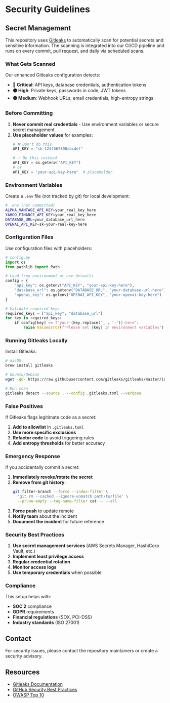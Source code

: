 # Security Guidelines

## Secret Management

This repository uses [Gitleaks](https://github.com/gitleaks/gitleaks-action) to automatically scan for potential secrets and sensitive information. The scanning is integrated into our CI/CD pipeline and runs on every commit, pull request, and daily via scheduled scans.

### What Gets Scanned

Our enhanced Gitleaks configuration detects:

- **🔴 Critical**: API keys, database credentials, authentication tokens
- **🟠 High**: Private keys, passwords in code, JWT tokens
- **🟡 Medium**: Webhook URLs, email credentials, high-entropy strings

### Before Committing

1. **Never commit real credentials** - Use environment variables or secure secret management
2. **Use placeholder values** for examples:
   ```python
   # ❌ Don't do this
   API_KEY = "sk-1234567890abcdef"
   
   # ✅ Do this instead
   API_KEY = os.getenv("API_KEY")
   # or
   API_KEY = "your-api-key-here"  # placeholder
   ```

### Environment Variables

Create a `.env` file (not tracked by git) for local development:

```bash
# .env (not committed)
ALPHA_VANTAGE_API_KEY=your_real_key_here
YAHOO_FINANCE_API_KEY=your_real_key_here
DATABASE_URL=your_database_url_here
OPENAI_API_KEY=sk-your-real-key-here
```

### Configuration Files

Use configuration files with placeholders:

```python
# config.py
import os
from pathlib import Path

# Load from environment or use defaults
config = {
    "api_key": os.getenv("API_KEY", "your-api-key-here"),
    "database_url": os.getenv("DATABASE_URL", "your-database-url-here"),
    "openai_key": os.getenv("OPENAI_API_KEY", "your-openai-key-here")
}

# Validate required keys
required_keys = ["api_key", "database_url"]
for key in required_keys:
    if config[key] == f"your-{key.replace('_', '-')}-here":
        raise ValueError(f"Please set {key} in environment variables")
```

### Running Gitleaks Locally

Install Gitleaks:
```bash
# macOS
brew install gitleaks

# Ubuntu/Debian
wget -qO- https://raw.githubusercontent.com/gitleaks/gitleaks/master/install.sh | sh

# Run scan
gitleaks detect --source . --config .gitleaks.toml --verbose
```

### False Positives

If Gitleaks flags legitimate code as a secret:

1. **Add to allowlist** in `.gitleaks.toml`
2. **Use more specific exclusions**
3. **Refactor code** to avoid triggering rules
4. **Add entropy thresholds** for better accuracy

### Emergency Response

If you accidentally commit a secret:

1. **Immediately revoke/rotate the secret**
2. **Remove from git history**:
   ```bash
   git filter-branch --force --index-filter \
     'git rm --cached --ignore-unmatch path/to/file' \
     --prune-empty --tag-name-filter cat -- --all
   ```
3. **Force push** to update remote
4. **Notify team** about the incident
5. **Document the incident** for future reference

### Security Best Practices

1. **Use secret management services** (AWS Secrets Manager, HashiCorp Vault, etc.)
2. **Implement least privilege access**
3. **Regular credential rotation**
4. **Monitor access logs**
5. **Use temporary credentials** when possible

### Compliance

This setup helps with:
- **SOC 2** compliance
- **GDPR** requirements
- **Financial regulations** (SOX, PCI-DSS)
- **Industry standards** (ISO 27001)

## Contact

For security issues, please contact the repository maintainers or create a security advisory.

## Resources

- [Gitleaks Documentation](https://gitleaks.io/)
- [GitHub Security Best Practices](https://docs.github.com/en/github/security)
- [OWASP Top 10](https://owasp.org/www-project-top-ten/)
